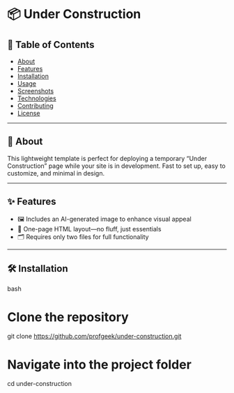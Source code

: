 # 📦 Under Construction

## 🚀 Table of Contents
- [About](#about)
- [Features](#features)
- [Installation](#installation)
- [Usage](#usage)
- [Screenshots](#screenshots)
- [Technologies](#technologies)
- [Contributing](#contributing)
- [License](#license)

---

## 📖 About

This lightweight template is perfect for deploying a temporary “Under Construction” page while your site is in development. Fast to set up, easy to customize, and minimal in design.

---

## ✨ Features

- 🖼️ Includes an AI-generated image to enhance visual appeal
- 📄 One-page HTML layout—no fluff, just essentials
- 🗂️ Requires only two files for full functionality

---

## 🛠️ Installation

bash
# Clone the repository
git clone https://github.com/profgeek/under-construction.git

# Navigate into the project folder
cd under-construction
```
